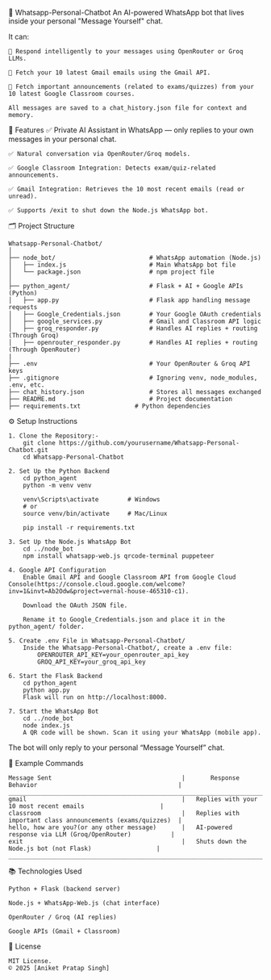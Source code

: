 🤖 Whatsapp-Personal-Chatbot
An AI-powered WhatsApp bot that lives inside your personal "Message Yourself" chat.

It can:

    🧠 Respond intelligently to your messages using OpenRouter or Groq LLMs.

    📧 Fetch your 10 latest Gmail emails using the Gmail API.

    🏫 Fetch important announcements (related to exams/quizzes) from your 10 latest Google Classroom courses.

    All messages are saved to a chat_history.json file for context and memory.


📌 Features
    ✅ Private AI Assistant in WhatsApp — only replies to your own messages in your personal chat.

    ✅ Natural conversation via OpenRouter/Groq models.

    ✅ Google Classroom Integration: Detects exam/quiz-related announcements.

    ✅ Gmail Integration: Retrieves the 10 most recent emails (read or unread).

    ✅ Supports /exit to shut down the Node.js WhatsApp bot.

🗂️ Project Structure

    Whatsapp-Personal-Chatbot/
    │
    ├── node_bot/                          # WhatsApp automation (Node.js)
    │   ├── index.js                       # Main WhatsApp bot file
    │   └── package.json                   # npm project file
    │
    ├── python_agent/                      # Flask + AI + Google APIs (Python)
    │   ├── app.py                         # Flask app handling message requests
    │   ├── Google_Credentials.json        # Your Google OAuth credentials
    │   ├── google_services.py             # Gmail and Classroom API logic
    │   ├── groq_responder.py              # Handles AI replies + routing (Through Groq)
    │   ├── openrouter_responder.py        # Handles AI replies + routing (Through OpenRouter)
    |
    ├── .env                               # Your OpenRouter & Groq API keys
    ├── .gitignore                         # Ignoring venv, node_modules, .env, etc.
    ├── chat_history.json                  # Stores all messages exchanged
    ├── README.md                          # Project documentation
    ├── requirements.txt               # Python dependencies

⚙️ Setup Instructions
    
    1. Clone the Repository:-
        git clone https://github.com/yourusername/Whatsapp-Personal-Chatbot.git
        cd Whatsapp-Personal-Chatbot

    2. Set Up the Python Backend
        cd python_agent
        python -m venv venv

        venv\Scripts\activate        # Windows
        # or
        source venv/bin/activate     # Mac/Linux

        pip install -r requirements.txt
        
    3. Set Up the Node.js WhatsApp Bot
        cd ../node_bot
        npm install whatsapp-web.js qrcode-terminal puppeteer

    4. Google API Configuration
        Enable Gmail API and Google Classroom API from Google Cloud Console(https://console.cloud.google.com/welcome?inv=1&invt=Ab2Odw&project=vernal-house-465310-c1).

        Download the OAuth JSON file.

        Rename it to Google_Credentials.json and place it in the python_agent/ folder.

    5. Create .env File in Whatsapp-Personal-Chatbot/
        Inside the Whatsapp-Personal-Chatbot/, create a .env file:
            OPENROUTER_API_KEY=your_openrouter_api_key
            GROQ_API_KEY=your_groq_api_key

    6. Start the Flask Backend
        cd python_agent
        python app.py
        Flask will run on http://localhost:8000.

    7. Start the WhatsApp Bot
        cd ../node_bot
        node index.js
        A QR code will be shown. Scan it using your WhatsApp (mobile app).

The bot will only reply to your personal “Message Yourself” chat.

📌 Example Commands

    Message Sent                                    |   	Response Behavior                                       |
    _________________________________________________________________________________________________________________
    gmail	                                        |   Replies with your 10 most recent emails                     |
    classroom                                       |   Replies with important class announcements (exams/quizzes)  |
    hello, how are you?(or any other message)       |	AI-powered response via LLM (Groq/OpenRouter)           |
    exit                                            |	Shuts down the Node.js bot (not Flask)                  |
    _________________________________________________________________________________________________________________

📚 Technologies Used

    Python + Flask (backend server)

    Node.js + WhatsApp-Web.js (chat interface)

    OpenRouter / Groq (AI replies)

    Google APIs (Gmail + Classroom)

📄 License

    MIT License.
    © 2025 [Aniket Pratap Singh]
